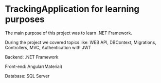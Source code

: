 # TrackingApplication for learning purposes

The main purpose of this project was to learn .NET Framework.

During the project we covered topics like: WEB API, DBContext, Migrations, Controllers, MVC, Authentication with JWT

Backend: .NET Framework

Front-end: Angular(Material)

Database: SQL Server

